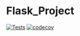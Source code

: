 # Flask_Project

[![Tests](https://github.com/sirtimrod/Flask_Project/actions/workflows/app_test.yml/badge.svg?branch=main)](https://github.com/sirtimrod/Flask_Project/actions/workflows/app_test.yml) [![codecov](https://codecov.io/gh/sirtimrod/Flask_Project/branch/main/graph/badge.svg?token=PU5HT49ORM?branch=main)](https://codecov.io/gh/sirtimrod/Flask_Project)